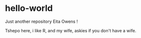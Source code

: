 # hello-world
Just another repository
Eita Owens !

Tshepo here, i like R, and my wife, askies if you don't have a wife.
